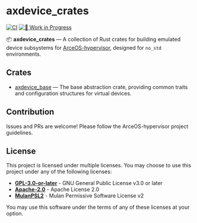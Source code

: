 # axdevice_crates

[![CI](https://github.com/arceos-hypervisor/axdevice_crates/actions/workflows/ci.yml/badge.svg?branch=main)](https://github.com/arceos-hypervisor/axdevice_crates/actions/workflows/ci.yml)
[![🚧 Work in Progress](https://img.shields.io/badge/Work_in_Progress-FFD700?style=plastic&logo=github)](https://github.com/arceos-hypervisor/axdevice_crates)

📦 **axdevice_crates** — A collection of Rust crates for building emulated device subsystems for [ArceOS-hypervisor](https://github.com/arceos-hypervisor/), designed for `no_std` environments.

## Crates
- [axdevice_base](https://github.com/arceos-hypervisor/axdevice_crates/tree/main/axdevice_base) — The base abstraction crate, providing common traits and configuration structures for virtual devices.

## Contribution

Issues and PRs are welcome! Please follow the ArceOS-hypervisor project guidelines.

## License

This project is licensed under multiple licenses. You may choose to use this project under any of the following licenses:

- **[GPL-3.0-or-later](LICENSE.GPLv3)** - GNU General Public License v3.0 or later
- **[Apache-2.0](LICENSE.Apache2)** - Apache License 2.0
- **[MulanPSL2](LICENSE.MulanPSL2)** - Mulan Permissive Software License v2

You may use this software under the terms of any of these licenses at your option.
